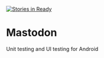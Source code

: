 [![Stories in Ready](https://badge.waffle.io/VictorCaldas/Mastodon.png?label=ready&title=Ready)](https://waffle.io/VictorCaldas/Mastodon?utm_source=badge)
# Mastodon
Unit testing and UI testing for Android
